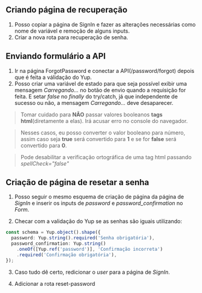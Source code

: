 ## Criando página de recuperação
1. Posso copiar a página de SignIn e fazer as alterações necessárias como nome de variável e remoção de alguns inputs.
2. Criar a nova rota para recuperação de senha.

## Enviando formulário a API
1. Ir na página ForgotPassword e conectar a API(/password/forgot) depois que é feita a válidação do Yup.
2. Posso criar uma variável de estado para que seja possível exibir uma mensagem *Carregando...* no botão de envio quando a requisição for feita. E setar *false* no *finally* do try/catch, já que independente de sucesso ou não, a mensagem *Carregando...* deve desaparecer.

> Tomar cuidado para **NÃO** passar valores booleanos **tags html**(diretamente a elas). Irá acusar erro no console do navegador.

> Nesses casos, eu posso converter o valor booleano para número, assim caso seja **true** será convertido para **1** e se for **false** será convertido para **0**.

> Pode desabilitar a verificação ortográfica de uma tag html passando *spellCheck="false"*

## Criação de página de resetar a senha
1. Posso seguir o mesmo esquema de criação de página da página de *SignIn* e inserir os inputs de *password* e *password_confirmation* no *Form*.

2. Checar com a validação do Yup se as senhas são iguais utilizando:
```typescript
const schema = Yup.object().shape({
  password: Yup.string().required('Senha obrigatória'),
  password_confirmation: Yup.string()
    .oneOf([Yup.ref('password')], 'Confirmação incorreta')
    .required('Confirmação obrigatória'),
});
```

3. Caso tudo dê certo, redicionar o *user* para a página de *SignIn*.

4. Adicionar a rota reset-password
